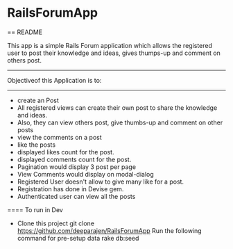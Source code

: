 # RailsForumApp
== README

This app is a simple Rails Forum application which allows the registered user 
to post their knowledge and ideas, gives thumps-up and comment on others post.

***********************************
Objectiveof this Application is to:
***********************************
* create an Post
* All registered views can create their own post to share the knowledge and ideas.
* Also, they can view others post, give thumbs-up and comment on other posts
* view the comments on a post
* like the posts
* displayed likes count for the post.
* displayed comments count for the post.
* Pagination would display 3 post per page
* View Comments would display on modal-dialog
* Registered User doesn't allow to give many like for a post.
* Registration has done in Devise gem.
* Authenticated user can view all the posts

==== To run in Dev

* Clone this project
git clone https://github.com/deeparajen/RailsForumApp
Run the following command for pre-setup data
		rake db:seed 

